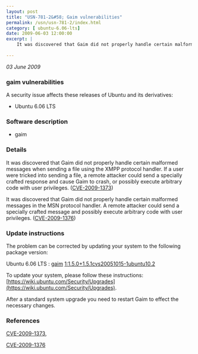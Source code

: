 ```yaml
---
layout: post
title: "USN-781-2&#58; Gaim vulnerabilities"
permalink: /usn/usn-781-2/index.html
category: [ ubuntu-6.06-lts]
date: 2009-06-03 12:00:00
excerpt: |
    It was discovered that Gaim did not properly handle certain malformed messages when sending a file using the XMPP protocol handler. If a user were tricked into sending a file, a remote attacker could send a specially crafted response and cause Gaim to crash, or possibly execute arbitrary code with user privileges. ([CVE-2009-1373](http://people.ubuntu.com/~ubuntu-security/cve/CVE-2009-1373))
    
--- 
```

 
 

*03 June 2009*

### gaim vulnerabilities

A security issue affects these releases of Ubuntu and its derivatives:

* Ubuntu 6.06 LTS

### Software description

* gaim 

### Details

It was discovered that Gaim did not properly handle certain malformed messages when sending a file using the XMPP protocol handler. If a user were tricked into sending a file, a remote attacker could send a specially crafted response and cause Gaim to crash, or possibly execute arbitrary code with user privileges. ([CVE-2009-1373](http://people.ubuntu.com/~ubuntu-security/cve/CVE-2009-1373))

It was discovered that Gaim did not properly handle certain malformed messages in the MSN protocol handler. A remote attacker could send a specially crafted message and possibly execute arbitrary code with user privileges. ([CVE-2009-1376](http://people.ubuntu.com/~ubuntu-security/cve/CVE-2009-1376)) 

### Update instructions

The problem can be corrected by updating your system to the following package version:

Ubuntu 6.06 LTS
 : [gaim](https://launchpad.net/ubuntu/+source/gaim) <span> [1:1.5.0+1.5.1cvs20051015-1ubuntu10.2](https://launchpad.net/ubuntu/+source/gaim/1:1.5.0+1.5.1cvs20051015-1ubuntu10.2) </span> 

To update your system, please follow these instructions: [https://wiki.ubuntu.com/Security/Upgrades](https://wiki.ubuntu.com/Security/Upgrades).

After a standard system upgrade you need to restart Gaim to effect the necessary changes. 

### References

 
 [CVE-2009-1373](http://people.ubuntu.com/~ubuntu-security/cve/CVE-2009-1373), 

 [CVE-2009-1376](http://people.ubuntu.com/~ubuntu-security/cve/CVE-2009-1376)
 

